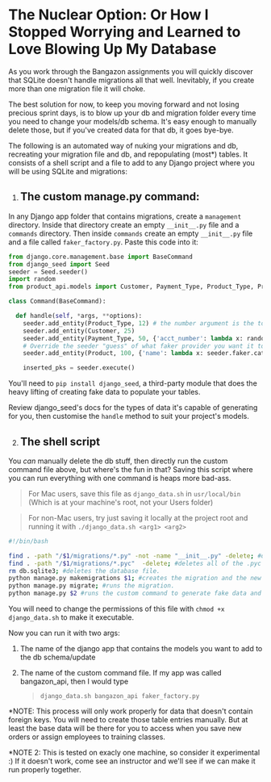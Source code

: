 # The Nuclear Option: Or How I Stopped Worrying and Learned to Love Blowing Up My Database

As you work through the Bangazon assignments you will quickly discover that SQLite doesn't handle migrations all that well. Inevitably, if you create more than one migration file it will choke.

The best solution for now, to keep you moving forward and not losing precious sprint days, is to blow up your db and migration folder every time you need to change your models/db schema. It's easy enough to manually delete those, but if you've created data for that db, it goes bye-bye.

The following is an automated way of nuking your migrations and db, recreating your migration file and db, and repopulating (most*) tables. It consists of a shell script and a file to add to any Django project where you will be using SQLite and migrations:

1. ## The custom manage.py command:

In any Django app folder that contains migrations, create a `management` directory. Inside that directory create an empty `__init__.py` file and a `commands` directory. Then inside `commands` create an empty `__init__.py` file and a file called `faker_factory.py`. Paste this code into it:

```python
from django.core.management.base import BaseCommand
from django_seed import Seed
seeder = Seed.seeder()
import random
from product_api.models import Customer, Payment_Type, Product_Type, Product

class Command(BaseCommand):

  def handle(self, *args, **options):
    seeder.add_entity(Product_Type, 12) # the number argument is the total num of rows you want created
    seeder.add_entity(Customer, 25)
    seeder.add_entity(Payment_Type, 50, {'acct_number': lambda x: random.randint(11111,99999)})
    # Override the seeder "guess" of what faker provider you want it to use
    seeder.add_entity(Product, 100, {'name': lambda x: seeder.faker.catch_phrase()})

    inserted_pks = seeder.execute()
```

You'll need to `pip install django_seed`, a third-party module that does the heavy lifting of creating fake data to populate your tables.

Review django_seed's docs for the types of data it's capable of generating for you, then customise the `handle` method to suit your project's models.

2. ## The shell script
You _can_ manually delete the db stuff, then directly run the custom command file above, but where's the fun in that? Saving this script where you can run everything with one command is heaps more bad-ass.
>For Mac users, save this file as `django_data.sh` in `usr/local/bin` (Which is at your machine's root, not your Users folder)

>For non-Mac users, try just saving it locally at the project root and running it with `./django_data.sh <arg1> <arg2>`

```bash
#!/bin/bash

find . -path "/$1/migrations/*.py" -not -name "__init__.py" -delete; #deletes all of the .py files in the migrations directory except for the __init__.py file.
find . -path "/$1/migrations/*.pyc"  -delete; #deletes all of the .pyc files in the migrations directory.
rm db.sqlite3; #deletes the database file.
python manage.py makemigrations $1; #creates the migration and the new db file.
python manage.py migrate; #runs the migration.
python manage.py $2 #runs the custom command to generate fake data and populate your tables with it
```

You will need to change the permissions of this file with `chmod +x django_data.sh` to make it executable.

Now you can run it with two args:
1. The name of the django app that contains the models you want to add to the db schema/update
2. The name of the custom command file. If my app was called bangazon_api, then I would type

    > `django_data.sh bangazon_api faker_factory.py`


*NOTE: This process will only work properly for data that doesn't contain foreign keys. You will need to create those table entries manually. But at least the base data will be there for you to access when you save new orders or assign employees to training classes.

*NOTE 2: This is tested on exacly one machine, so consider it experimental :)
If it doesn't work, come see an instructor and we'll see if we can make it run properly together.
